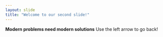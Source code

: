 ```yaml
---
layout: slide
title: "Welcome to our second slide!"
---
```

**Modern problems need modern solutions**
Use the left arrow to go back!
